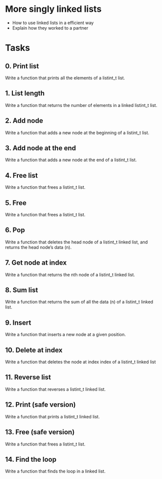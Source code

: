 # More singly linked lists

* How to use linked lists in a efficient way
* Explain how they worked to a partner 

# Tasks

## 0. Print list
Write a function that prints all the elements of a listint_t list.

## 1. List length
Write a function that returns the number of elements in a linked listint_t list.

## 2. Add node
Write a function that adds a new node at the beginning of a listint_t list.

## 3. Add node at the end
Write a function that adds a new node at the end of a listint_t list.

## 4. Free list
Write a function that frees a listint_t list.

## 5. Free
Write a function that frees a listint_t list.

## 6. Pop
Write a function that deletes the head node of a listint_t linked list, and returns the head node’s data (n).

## 7. Get node at index
Write a function that returns the nth node of a listint_t linked list.

## 8. Sum list
Write a function that returns the sum of all the data (n) of a listint_t linked list.

## 9. Insert
Write a function that inserts a new node at a given position.

## 10. Delete at index
Write a function that deletes the node at index index of a listint_t linked list

## 11. Reverse list
Write a function that reverses a listint_t linked list.

## 12. Print (safe version)
Write a function that prints a listint_t linked list.

## 13. Free (safe version)
Write a function that frees a listint_t list.

## 14. Find the loop
Write a function that finds the loop in a linked list.
